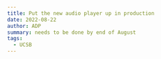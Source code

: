 ```yaml
---
title: Put the new audio player up in production
date: 2022-08-22
author: ADP
summary: needs to be done by end of August
tags:
  - UCSB
---
```

